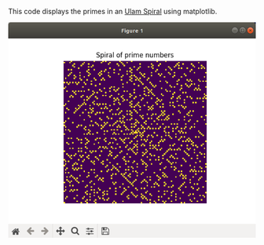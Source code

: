 This code displays the primes in an [Ulam
Spiral](https://en.wikipedia.org/wiki/Ulam_spiral) using matplotlib.

![screen shot](ulam.png)
